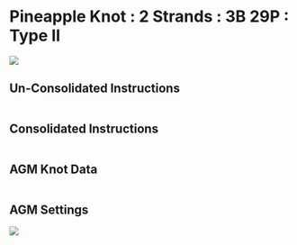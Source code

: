 # Pineapple Knot : 2 Strands : 3B 29P : Type II 

![](../assets/images/pk-cookbook/)


## Un-Consolidated Instructions

```

```

## Consolidated Instructions

```

```

## AGM Knot Data

```

```

## AGM Settings

![](../assets/images/pk-cookbook/)
